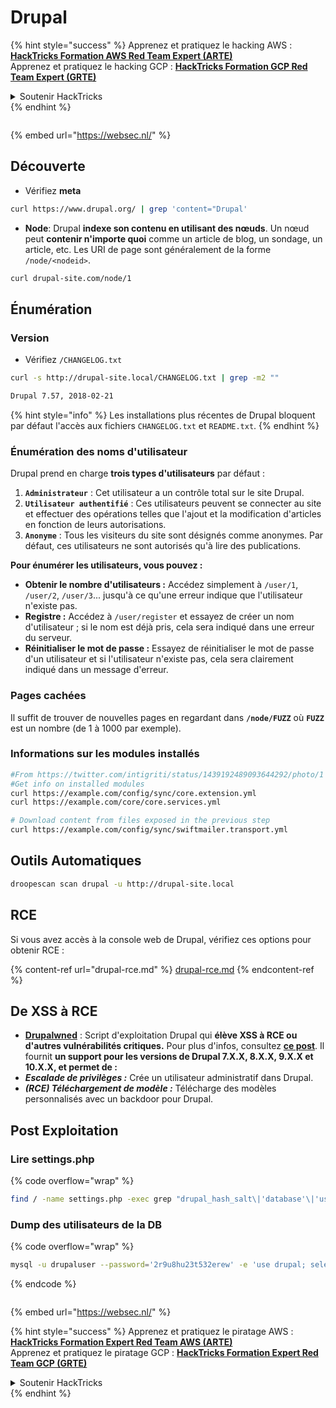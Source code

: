 # Drupal

{% hint style="success" %}
Apprenez et pratiquez le hacking AWS :<img src="../../../.gitbook/assets/arte.png" alt="" data-size="line">[**HackTricks Formation AWS Red Team Expert (ARTE)**](https://training.hacktricks.xyz/courses/arte)<img src="../../../.gitbook/assets/arte.png" alt="" data-size="line">\
Apprenez et pratiquez le hacking GCP : <img src="../../../.gitbook/assets/grte.png" alt="" data-size="line">[**HackTricks Formation GCP Red Team Expert (GRTE)**<img src="../../../.gitbook/assets/grte.png" alt="" data-size="line">](https://training.hacktricks.xyz/courses/grte)

<details>

<summary>Soutenir HackTricks</summary>

* Consultez les [**plans d'abonnement**](https://github.com/sponsors/carlospolop)!
* **Rejoignez le** 💬 [**groupe Discord**](https://discord.gg/hRep4RUj7f) ou le [**groupe telegram**](https://t.me/peass) ou **suivez** nous sur **Twitter** 🐦 [**@hacktricks\_live**](https://twitter.com/hacktricks_live)**.**
* **Partagez des astuces de hacking en soumettant des PRs aux** [**HackTricks**](https://github.com/carlospolop/hacktricks) et [**HackTricks Cloud**](https://github.com/carlospolop/hacktricks-cloud) dépôts github.

</details>
{% endhint %}

<figure><img src="https://pentest.eu/RENDER_WebSec_10fps_21sec_9MB_29042024.gif" alt=""><figcaption></figcaption></figure>

{% embed url="https://websec.nl/" %}

## Découverte

* Vérifiez **meta**
```bash
curl https://www.drupal.org/ | grep 'content="Drupal'
```
* **Node**: Drupal **indexe son contenu en utilisant des nœuds**. Un nœud peut **contenir n'importe quoi** comme un article de blog, un sondage, un article, etc. Les URI de page sont généralement de la forme `/node/<nodeid>`.
```bash
curl drupal-site.com/node/1
```
## Énumération

### Version

* Vérifiez `/CHANGELOG.txt`
```bash
curl -s http://drupal-site.local/CHANGELOG.txt | grep -m2 ""

Drupal 7.57, 2018-02-21
```
{% hint style="info" %}
Les installations plus récentes de Drupal bloquent par défaut l'accès aux fichiers `CHANGELOG.txt` et `README.txt`.
{% endhint %}

### Énumération des noms d'utilisateur

Drupal prend en charge **trois types d'utilisateurs** par défaut :

1. **`Administrateur`** : Cet utilisateur a un contrôle total sur le site Drupal.
2. **`Utilisateur authentifié`** : Ces utilisateurs peuvent se connecter au site et effectuer des opérations telles que l'ajout et la modification d'articles en fonction de leurs autorisations.
3. **`Anonyme`** : Tous les visiteurs du site sont désignés comme anonymes. Par défaut, ces utilisateurs ne sont autorisés qu'à lire des publications.

**Pour énumérer les utilisateurs, vous pouvez :**

* **Obtenir le nombre d'utilisateurs :** Accédez simplement à `/user/1`, `/user/2`, `/user/3`... jusqu'à ce qu'une erreur indique que l'utilisateur n'existe pas.
* **Registre :** Accédez à `/user/register` et essayez de créer un nom d'utilisateur ; si le nom est déjà pris, cela sera indiqué dans une erreur du serveur.
* **Réinitialiser le mot de passe :** Essayez de réinitialiser le mot de passe d'un utilisateur et si l'utilisateur n'existe pas, cela sera clairement indiqué dans un message d'erreur.

### Pages cachées

Il suffit de trouver de nouvelles pages en regardant dans **`/node/FUZZ`** où **`FUZZ`** est un nombre (de 1 à 1000 par exemple).

### Informations sur les modules installés
```bash
#From https://twitter.com/intigriti/status/1439192489093644292/photo/1
#Get info on installed modules
curl https://example.com/config/sync/core.extension.yml
curl https://example.com/core/core.services.yml

# Download content from files exposed in the previous step
curl https://example.com/config/sync/swiftmailer.transport.yml
```
## Outils Automatiques
```bash
droopescan scan drupal -u http://drupal-site.local
```
## RCE

Si vous avez accès à la console web de Drupal, vérifiez ces options pour obtenir RCE :

{% content-ref url="drupal-rce.md" %}
[drupal-rce.md](drupal-rce.md)
{% endcontent-ref %}

## De XSS à RCE

* [**Drupalwned**](https://github.com/nowak0x01/Drupalwned) : Script d'exploitation Drupal qui **élève XSS à RCE ou d'autres vulnérabilités critiques.** Pour plus d'infos, consultez [**ce post**](https://nowak0x01.github.io/papers/76bc0832a8f682a7e0ed921627f85d1d.html). Il fournit **un support pour les versions de Drupal 7.X.X, 8.X.X, 9.X.X et 10.X.X, et permet de :**
* _**Escalade de privilèges :**_ Crée un utilisateur administratif dans Drupal.
* _**(RCE) Téléchargement de modèle :**_ Télécharge des modèles personnalisés avec un backdoor pour Drupal.

## Post Exploitation

### Lire settings.php

{% code overflow="wrap" %}
```bash
find / -name settings.php -exec grep "drupal_hash_salt\|'database'\|'username'\|'password'\|'host'\|'port'\|'driver'\|'prefix'" {} \; 2>/dev/null
```
### Dump des utilisateurs de la DB

{% code overflow="wrap" %}
```bash
mysql -u drupaluser --password='2r9u8hu23t532erew' -e 'use drupal; select * from users'
```
{% endcode %}

<figure><img src="https://pentest.eu/RENDER_WebSec_10fps_21sec_9MB_29042024.gif" alt=""><figcaption></figcaption></figure>

{% embed url="https://websec.nl/" %}

{% hint style="success" %}
Apprenez et pratiquez le piratage AWS :<img src="../../../.gitbook/assets/arte.png" alt="" data-size="line">[**HackTricks Formation Expert Red Team AWS (ARTE)**](https://training.hacktricks.xyz/courses/arte)<img src="../../../.gitbook/assets/arte.png" alt="" data-size="line">\
Apprenez et pratiquez le piratage GCP : <img src="../../../.gitbook/assets/grte.png" alt="" data-size="line">[**HackTricks Formation Expert Red Team GCP (GRTE)**<img src="../../../.gitbook/assets/grte.png" alt="" data-size="line">](https://training.hacktricks.xyz/courses/grte)

<details>

<summary>Soutenir HackTricks</summary>

* Consultez les [**plans d'abonnement**](https://github.com/sponsors/carlospolop)!
* **Rejoignez le** 💬 [**groupe Discord**](https://discord.gg/hRep4RUj7f) ou le [**groupe telegram**](https://t.me/peass) ou **suivez** nous sur **Twitter** 🐦 [**@hacktricks\_live**](https://twitter.com/hacktricks_live)**.**
* **Partagez des astuces de piratage en soumettant des PR au** [**HackTricks**](https://github.com/carlospolop/hacktricks) et [**HackTricks Cloud**](https://github.com/carlospolop/hacktricks-cloud) dépôts github.

</details>
{% endhint %}

